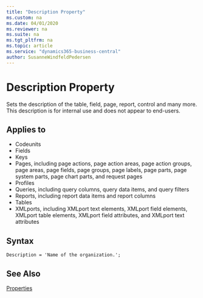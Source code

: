 ```yaml
---
title: "Description Property"
ms.custom: na
ms.date: 04/01/2020
ms.reviewer: na
ms.suite: na
ms.tgt_pltfrm: na
ms.topic: article
ms.service: "dynamics365-business-central"
author: SusanneWindfeldPedersen
---
```


# Description Property
Sets the description of the table, field, page, report, control and many more. This description is for internal use and does not appear to end-users.  

## Applies to  

- Codeunits
- Fields
- Keys
- Pages, including page actions, page action areas, page action groups, page areas, page fields, page groups, page labels, page parts, page system parts, page chart parts, and request pages
- Profiles
- Queries, including query columns, query data items, and query filters
- Reports, including report data items and report columns
- Tables
- XMLports, including XMLport text elements, XMLport field elements, XMLport table elements, XMLport field attributes, and XMLport text attributes

## Syntax

```
Description = 'Name of the organization.';
```

## See Also  

[Properties](devenv-properties.md)  